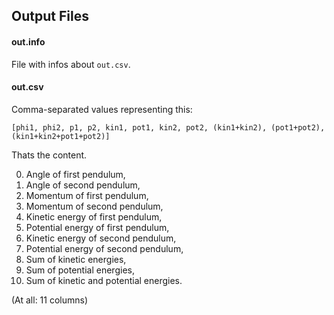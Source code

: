 
## Output Files

#### out.info

File with infos about `out.csv`.

#### out.csv

Comma-separated values representing this:

`[phi1, phi2, p1, p2, kin1, pot1, kin2, pot2, (kin1+kin2), (pot1+pot2), (kin1+kin2+pot1+pot2)]`

Thats the content.

0. Angle of first pendulum,
0. Angle of second pendulum,
0. Momentum of first pendulum,
0. Momentum of second pendulum,
0. Kinetic energy of first pendulum,
0. Potential energy of first pendulum,
0. Kinetic energy of second pendulum,
0. Potential energy of second pendulum,
0. Sum of kinetic energies,
0. Sum of potential energies,
0. Sum of kinetic and potential energies.

(At all: 11 columns)

